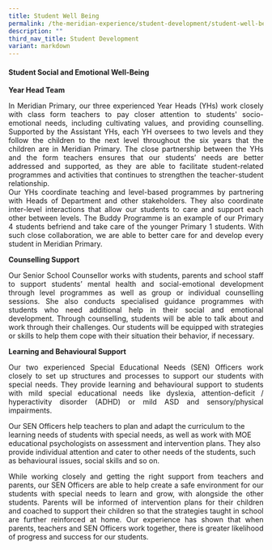 ```yaml
---
title: Student Well Being
permalink: /the-meridian-experience/student-development/student-well-being/
description: ""
third_nav_title: Student Development
variant: markdown
---
```

<h4>Student Social and Emotional Well-Being</h4>

<p><strong>Year Head Team</strong></p>

<p style="margin-bottom:0; margin-top:0; text-align:justify;">In Meridian Primary, our three experienced Year Heads (YHs) work closely with class form teachers to pay closer attention to students' socio-emotional needs, including cultivating values, and providing counselling. Supported by the Assistant YHs, each YH oversees to two levels and they follow the children to the next level throughout the six years that the children are in Meridian Primary. The close partnership between the YHs and the form teachers ensures that our students’ needs are better addressed and supported, as they are able to facilitate student-related programmes and activities that continues to strengthen the teacher-student relationship.</p>

<p style="margin-bottom:0; margin-top:0; text-align:justify;">Our YHs coordinate teaching and level-based programmes by partnering with Heads of Department and other stakeholders. They also coordinate inter-level interactions that allow our students to care and support each other between levels. The Buddy Programme is an example of our Primary 4 students befriend and take care of the younger Primary 1 students. With such close collaboration, we are able to better care for and develop every student in Meridian Primary.</p>

<p><strong>Counselling Support</strong></p>

<p style="margin-bottom:0; margin-top:0; text-align:justify;">Our Senior School Counsellor works with students, parents and school staff to support students’ mental health and social-emotional development through level programmes as well as group or individual counselling sessions. She also conducts specialised guidance programmes with students who need additional help in their social and emotional development. Through counselling, students will be able to talk about and work through their challenges. Our students will be equipped with strategies or skills to help them cope with their situation their behavior, if necessary.</p>

<p><strong>Learning and Behavioural Support</strong></p>

<p style="margin-bottom:0; margin-top:0; text-align:justify;">Our two experienced Special Educational Needs (SEN) Officers work closely to set up structures and processes to support our students with special needs. They provide learning and behavioural support to students with mild special educational needs like dyslexia, attention-deficit / hyperactivity disorder (ADHD) or mild ASD and sensory/physical impairments.</p><p>Our SEN Officers help teachers to plan and adapt the curriculum to the learning needs of students with special needs, as well as work with MOE educational psychologists on assessment and intervention plans. They also provide individual attention and cater to other needs of the students, such as behavioural issues, social skills and so on.</p>

<p style="margin-bottom:0; margin-top:0; text-align:justify;">While working closely and getting the right support from teachers and parents, our SEN Officers are able to help create a safe environment for our students with special needs to learn and grow, with alongside the other students. Parents will be informed of intervention plans for their children and coached to support their children so that the strategies taught in school are further reinforced at home. Our experience has shown that when parents, teachers and SEN Officers work together, there is greater likelihood of progress and success for our students.</p>
